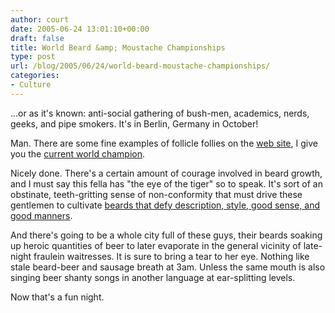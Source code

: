 ```yaml
---
author: court
date: 2005-06-24 13:01:10+00:00
draft: false
title: World Beard &amp; Moustache Championships
type: post
url: /blog/2005/06/24/world-beard-moustache-championships/
categories:
- Culture
---
```


...or as it's known: anti-social gathering of bush-men, academics, nerds, geeks, and pipe smokers.  It's in Berlin, Germany in October!

Man.  There are some fine examples of follicle follies on the [web site](http://www.worldbeardchampionships.com), I give you the [current world champion](http://www.worldbeardchampionships.com/chevalier%20pg.html).  

Nicely done.  There's a certain amount of courage involved in beard growth, and I must say this fella has "the eye of the tiger" so to speak.  It's sort of an obstinate, teeth-gritting sense of non-conformity that must drive these gentlemen to cultivate [beards that defy description, style, good sense, and good manners](http://www.worldbeardchampionships.com/Gallery/gallery.html).

And there's going to be a whole city full of these guys, their beards soaking up heroic quantities of beer to later evaporate in the general vicinity of late-night fraulein waitresses.  It is sure to bring a tear to her eye.  Nothing like stale beard-beer and sausage breath at 3am.  Unless the same mouth is also singing beer shanty songs in another language at ear-splitting levels.

Now that's a fun night.
